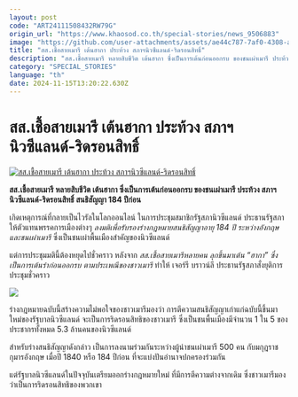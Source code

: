 ```yaml
---
layout: post
code: "ART24111508432RW79G"
origin_url: "https://www.khaosod.co.th/special-stories/news_9506883"
image: "https://github.com/user-attachments/assets/ae44c787-7af0-4308-a6da-efcc20d2f588"
title: "สส.เชื้อสายเมารี เต้นฮากา ประท้วง สภาฯนิวซีแลนด์-ริดรอนสิทธิ์"
description: "สส.เชื้อสายเมารี หลายสิบชีวิต เต้นฮากา ซึ่งเป็นการเต้นก่อนออกรบ ของชนเผ่าเมารี ประท้วง สภาฯนิวซีแลนด์-ริดรอนสิทธิ์ สนธิสัญญา 184 ปีก่อน"
category: "SPECIAL_STORIES"
language: "th"
date: 2024-11-15T13:20:22.630Z
---
```


# สส.เชื้อสายเมารี เต้นฮากา ประท้วง สภาฯนิวซีแลนด์-ริดรอนสิทธิ์

[![สส.เชื้อสายเมารี เต้นฮากา ประท้วง สภาฯนิวซีแลนด์-ริดรอนสิทธิ์](https://www.khaosod.co.th/wpapp/uploads/2024/11/new-z-2.jpg "สส.เชื้อสายเมารี เต้นฮากา ประท้วง สภาฯนิวซีแลนด์-ริดรอนสิทธิ์")](https://www.khaosod.co.th/wpapp/uploads/2024/11/new-z-2.jpg)

**สส.เชื้อสายเมารี หลายสิบชีวิต เต้นฮากา ซึ่งเป็นการเต้นก่อนออกรบ ของชนเผ่าเมารี ประท้วง สภาฯนิวซีแลนด์-ริดรอนสิทธิ์ สนธิสัญญา 184 ปีก่อน**

เกิดเหตุการณ์ที่กลายเป็นไวรัลในโลกออนไลน์ ในการประชุมสมาชิกรัฐสภานิวซีแลนด์ ประธานรัฐสภาให้ตัวแทนพรรคการเมืองต่างๆ _ลงมติเพื่อรับรองร่างกฎหมายสนธิสัญญาอายุ 184 ปี ระหว่างอังกฤษ และชนเผ่าเมารี_ ซึ่งเป็นชนเผ่าพื้นเมืองสำคัญของนิวซีแลนด์

แต่การประชุมมตินี้ต้องหยุดไปชั่วคราว หลังจาก _สส.เชื้อสายเมารีหลายคน ลุกขึ้นมาเต้น “ฮากา” ซึ่งเป็นการเต้นรำก่อนออกรบ ตามประเพณีของชาวเมารี_ ทำให้ เจอร์รี บราวน์ลี ประธานรัฐสภาสั่งยุติการประชุมชั่วคราว

[![](https://www.khaosod.co.th/wpapp/uploads/2024/11/new-696x401.jpg)](https://www.khaosod.co.th/wpapp/uploads/2024/11/new.jpg)

ร่างกฎหมายฉบับนี้สร้างความไม่พอใจของชาวเมารีมองว่า การตีความสนธิสัญญาเก่าแก่ฉบับนี้ขึ้นมาใหม่ของรัฐบาลนิวซีแลนด์ จะเป็นการริดรอนสิทธิของชาวเมารี ซึ่งเป็นชนพื้นเมืองมีจำนวน 1 ใน 5 ของประชากรทั้งหมด 5.3 ล้านคนของนิวซีแลนด์

สำหรับร่างสนธิสัญญาดังกล่าว เป็นการลงนามร่วมกันระหว่างผู้นำชนเผ่าเมารี 500 คน กับมกุฎราชกุมารอังกฤษ เมื่อปี 1840 หรือ 184 ปีก่อน ที่จะแบ่งปันอำนาจปกครองร่วมกัน

แต่รัฐบาลนิวซีแลนด์ในปัจจุบันเตรียมออกร่างกฎหมายใหม่ ที่มีการตีความต่างจากเดิม ซึ่งชาวเมารีมองว่าเป็นการริดรอนสิทธิของพวกเขา